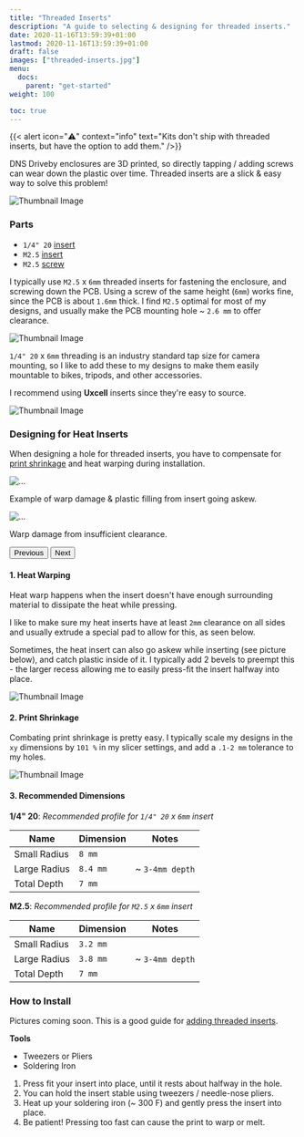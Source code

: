 ```yaml
---
title: "Threaded Inserts"
description: "A guide to selecting & designing for threaded inserts."
date: 2020-11-16T13:59:39+01:00
lastmod: 2020-11-16T13:59:39+01:00
draft: false
images: ["threaded-inserts.jpg"]
menu:
  docs:
    parent: "get-started"
weight: 100

toc: true
---
```

{{< alert icon="⚠️" context="info" text="Kits don't ship with threaded inserts, but have the option to add them." />}}

DNS Driveby enclosures are 3D printed, so directly tapping / adding screws can wear down the plastic over time.  Threaded inserts are a slick & easy way to solve this problem!

<img src="/images/inserts/threaded-inserts.jpg" title="Thumbnail Image"/>

### Parts

- `1/4" 20` [insert](https://www.aliexpress.us/item/2255799934372578.html)
- `M2.5` [insert]() 
- `M2.5` [screw]()

I typically use `M2.5` x `6mm` threaded inserts for fastening the enclosure, and screwing down the PCB.  Using a screw of the same height (`6mm`) works fine, since the PCB is about `1.6mm` thick.  I find `M2.5` optimal for most of my designs, and usually make the PCB mounting hole ~ `2.6 mm` to offer clearance.

<img src="/images/inserts/screws.jpg" title="Thumbnail Image"/> <br/>

`1/4" 20` x `6mm` threading is an industry standard tap size for camera mounting, so I like to add these to my designs to make them easily mountable to bikes, tripods, and other accessories.

I recommend using **Uxcell** inserts since they're easy to source.

<img src="/images/inserts/bike-mount.jpg" title="Thumbnail Image"/> <br/>


### Designing for Heat Inserts 
When designing a hole for threaded inserts, you have to compensate for [print shrinkage](https://filament2print.com/gb/blog/136_warping-contractions-3D-printing-parts.html) and heat warping during installation.

<div id="carouselExampleControls" class="carousel slide" data-bs-ride="carousel">
  <div class="carousel-inner">
    <div class="carousel-item active">
      <img src="/images/inserts/warp-damage-2.JPG" class="d-block w-100" alt="...">
      <div class="carousel-caption d-none d-md-block">
        <p>Example of warp damage & plastic filling from insert going askew.</p>
      </div>
    </div>
    <div class="carousel-item">
      <img src="/images/inserts/warp-damage-1.JPG" class="d-block w-100" alt="...">
        <div class="carousel-caption d-none d-md-block">
          <p>Warp damage from insufficient clearance.</p>
      </div>
    </div>
  </div>
  <button class="carousel-control-prev" type="button" data-bs-target="#carouselExampleControls" data-bs-slide="prev">
    <span class="carousel-control-prev-icon" aria-hidden="true"></span>
    <span class="visually-hidden">Previous</span>
  </button>
  <button class="carousel-control-next" type="button" data-bs-target="#carouselExampleControls" data-bs-slide="next">
    <span class="carousel-control-next-icon" aria-hidden="true"></span>
    <span class="visually-hidden">Next</span>
  </button>
</div>

#### 1. Heat Warping
Heat warp happens when the insert doesn't have enough surrounding material to dissipate the heat while pressing.  

I like to make sure my heat inserts have at least `2mm` clearance on all sides and usually extrude a special pad to allow for this, as seen below.

Sometimes, the heat insert can also go askew while inserting (see picture below), and catch plastic inside of it.  I typically add 2 bevels to preempt this - the larger recess allowing me to easily press-fit the insert halfway into place.

<img src="/images/inserts/double-circle.png" title="Thumbnail Image"/>

#### 2. Print Shrinkage
Combating print shrinkage is pretty easy.  I typically scale my designs in the `xy` dimensions by `101 %` in my slicer settings, and add a `.1-2 mm` tolerance to my holes.

<img src="/images/inserts/slicer.png" title="Thumbnail Image"/>

#### 3. Recommended Dimensions

**1/4" 20**: *Recommended profile for `1/4" 20` x `6mm` insert*

|Name|Dimension|Notes|
|---|---|---|
|Small Radius|`8 mm`||
|Large Radius|`8.4 mm`|~ `3-4mm depth`|
|Total Depth|`7 mm`||

**M2.5**: *Recommended profile for `M2.5` x `6mm` insert*

|Name|Dimension|Notes|
|---|---|---|
|Small Radius|`3.2 mm`||
|Large Radius|`3.8 mm`|~ `3-4mm depth`|
|Total Depth|`7 mm`||


### How to Install
Pictures coming soon.  This is a good guide for [adding threaded inserts](https://www.makerbot.com/professional/post-processing/inserts/).

**Tools**
- Tweezers or Pliers
- Soldering Iron

1. Press fit your insert into place, until it rests about halfway in the hole.
2. You can hold the insert stable using tweezers / needle-nose pliers.
3. Heat up your soldering iron (~ 300 F) and gently press the insert into place.
4. Be patient!  Pressing too fast can cause the print to warp or melt.
